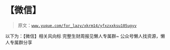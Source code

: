 # 【微信】

> 原文：[`www.yuque.com/for_lazy/xkrm14/yfxzxxksu105ugyv`](https://www.yuque.com/for_lazy/xkrm14/yfxzxxksu105ugyv)

<ne-p id="ue41fe6b9" data-lake-id="ue41fe6b9"><ne-text id="u5b712ac2">以下为：【微信】相关风向标</ne-text></ne-p> <ne-p id="u71c4f7d2" data-lake-id="u71c4f7d2"><ne-text id="u3e6f3c39">完整生财周报见懒人专属群~</ne-text></ne-p> <ne-p id="u1d9b3af8" data-lake-id="u1d9b3af8"><ne-text id="u341b5ac7">公众号懒人找资源，懒人专属群分享</ne-text></ne-p>